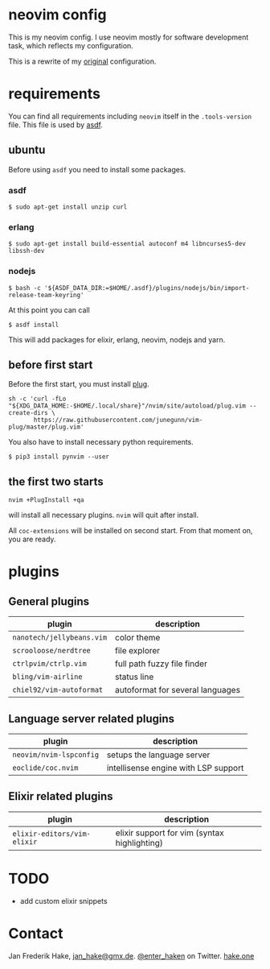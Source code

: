 # neovim config

This is my neovim config.
I use neovim mostly for software development task, which reflects my configuration.

This is a rewrite of my [original][1] configuration.

# requirements

You can find all requirements including `neovim` itself in the `.tools-version` file.
This file is used by [asdf][2].

## ubuntu

Before using `asdf` you need to install some packages.

### asdf

```
$ sudo apt-get install unzip curl
```

### erlang

```
$ sudo apt-get install build-essential autoconf m4 libncurses5-dev libssh-dev
```

### nodejs

```
$ bash -c '${ASDF_DATA_DIR:=$HOME/.asdf}/plugins/nodejs/bin/import-release-team-keyring'
```

At this point you can call

```
$ asdf install
``` 

This will add packages for elixir, erlang, neovim, nodejs and yarn.

## before first start

Before the first start, you must install [plug][3].

```
sh -c 'curl -fLo "${XDG_DATA_HOME:-$HOME/.local/share}"/nvim/site/autoload/plug.vim --create-dirs \
       https://raw.githubusercontent.com/junegunn/vim-plug/master/plug.vim'
```

You also have to install necessary python requirements.

```
$ pip3 install pynvim --user
```

## the first two starts

```
nvim +PlugInstall +qa
```

will install all necessary plugins.
`nvim` will quit after install.

All `coc-extensions` will be installed on second start.
From that moment on, you are ready.

# plugins

## General plugins 

| plugin                    | description                        |
| ------------------------- | ---------------------------------- |
| `nanotech/jellybeans.vim` | color theme                        |
| `scrooloose/nerdtree`     | file explorer                      |
| `ctrlpvim/ctrlp.vim`      | full path fuzzy file finder        |
| `bling/vim-airline`       | status line                        |
| `chiel92/vim-autoformat`  | autoformat for several languages   |

## Language server related plugins

| plugin                    | description                          |
| ------------------------- | ------------------------------------ |
| `neovim/nvim-lspconfig`   | setups the language server           |
| `eoclide/coc.nvim`        | intellisense engine with LSP support |

## Elixir related plugins

| plugin                      | description                                  | 
| --------------------------- | -------------------------------------------- | 
| `elixir-editors/vim-elixir` | elixir support for vim (syntax highlighting) |

# TODO 

* add custom elixir snippets

# Contact

Jan Frederik Hake, <jan_hake@gmx.de>. [@enter_haken](https://twitter.com/enter_haken) on Twitter. [hake.one](https://hake.one)

[1]: https://github.com/enter-haken/dotfiles/blob/master/conf/vimrc
[2]: https://github.com/asdf-vm/asdf
[3]: https://github.com/junegunn/vim-plug

